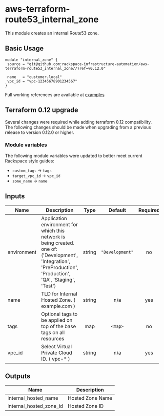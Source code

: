# aws-terraform-route53_internal_zone

This module creates an internal Route53 zone.

## Basic Usage

```
module "internal_zone" {
 source = "git@github.com:rackspace-infrastructure-automation/aws-terraform-route53_internal_zone//?ref=v0.12.0"

 name   = "customer.local"
 vpc_id = "vpc-12345678901234567"
}

```

Full working references are available at [examples](examples)

## Terraform 0.12 upgrade

Several changes were required while adding terraform 0.12 compatibility.  The following changes should be
made when upgrading from a previous release to version 0.12.0 or higher.

### Module variables

The following module variables were updated to better meet current Rackspace style guides:

- `custom_tags` -> `tags`
- `target_vpc_id` -> `vpc_id`
- `zone_name` -> `name`

## Inputs

| Name | Description | Type | Default | Required |
|------|-------------|:----:|:-----:|:-----:|
| environment | Application environment for which this network is being created. one of: ('Development', 'Integration', 'PreProduction', 'Production', 'QA', 'Staging', 'Test') | string | `"Development"` | no |
| name | TLD for Internal Hosted Zone. ( example.com ) | string | n/a | yes |
| tags | Optional tags to be applied on top of the base tags on all resources | map | `<map>` | no |
| vpc\_id | Select Virtual Private Cloud ID. ( vpc-* ) | string | n/a | yes |

## Outputs

| Name | Description |
|------|-------------|
| internal\_hosted\_name | Hosted Zone Name |
| internal\_hosted\_zone\_id | Hosted Zone ID |
